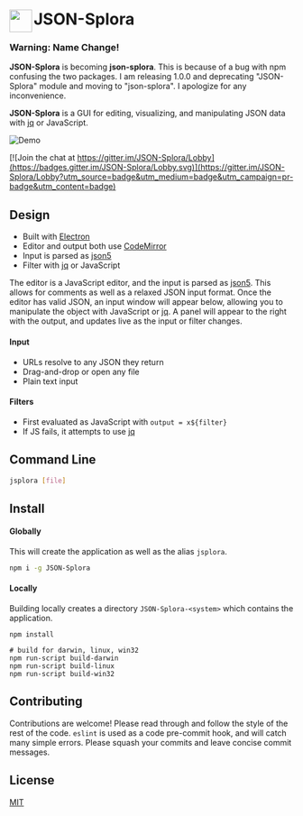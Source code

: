 # JSON-Splora <img src="https://raw.githubusercontent.com/wellsjo/JSON-Splora/master/app/assets/logos/logo.png" width="40" align="left">

### Warning: Name Change!
**JSON-Splora** is becoming **json-splora**. This is because of a bug with npm confusing the two packages. I am releasing 1.0.0 and deprecating "JSON-Splora" module and moving to "json-splora". I apologize for any inconvenience.

**JSON-Splora** is a GUI for editing, visualizing, and manipulating JSON data with [jq](https://stedolan.github.io/jq/) or JavaScript.

![Demo](http://i.imgur.com/CiXIrrg.gif)

[![Join the chat at https://gitter.im/JSON-Splora/Lobby](https://badges.gitter.im/JSON-Splora/Lobby.svg)](https://gitter.im/JSON-Splora/Lobby?utm_source=badge&utm_medium=badge&utm_campaign=pr-badge&utm_content=badge)

## Design
- Built with [Electron](http://electron.atom.io/)
- Editor and output both use [CodeMirror](https://codemirror.net/)
- Input is parsed as [json5](http://json5.org/)
- Filter with [jq](https://stedolan.github.io/jq/) or JavaScript

The editor is a JavaScript editor, and the input is parsed as [json5](http://json5.org/). This allows for comments as well as a relaxed JSON input format. Once the editor has valid JSON, an input window will appear below, allowing you to manipulate the object with JavaScript or [jq](https://stedolan.github.io/jq/). A panel will appear to the right with the output, and updates live as the input or filter changes.

#### Input
- URLs resolve to any JSON they return
- Drag-and-drop or open any file
- Plain text input

#### Filters
- First evaluated as JavaScript with `output = x${filter}`
- If JS fails, it attempts to use [jq](https://stedolan.github.io/jq/)

## Command Line
```bash
jsplora [file]
```

## Install
#### Globally
This will create the application as well as the alias `jsplora`.
```bash
npm i -g JSON-Splora
```
#### Locally
Building locally creates a directory `JSON-Splora-<system>` which contains the application.
```
npm install

# build for darwin, linux, win32
npm run-script build-darwin
npm run-script build-linux
npm run-script build-win32
```

## Contributing
Contributions are welcome! Please read through and follow the style of the rest of the code. `eslint` is used as a code pre-commit hook, and will catch many simple errors. Please squash your commits and leave concise commit messages.

## License
[MIT](https://github.com/wellsjo/json-splora/blob/master/LICENSE)
